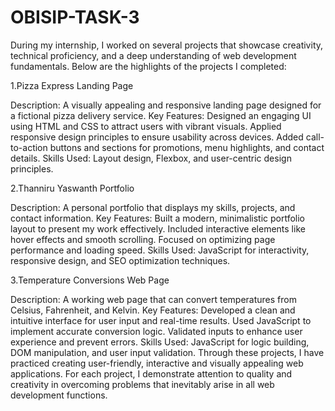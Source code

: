 # OBISIP-TASK-3
During my internship, I worked on several projects that showcase creativity, technical proficiency, and a deep understanding of web development fundamentals. Below are the highlights of the projects I completed:

1.Pizza Express Landing Page

Description: A visually appealing and responsive landing page designed for a fictional pizza delivery service. Key Features: Designed an engaging UI using HTML and CSS to attract users with vibrant visuals. Applied responsive design principles to ensure usability across devices. Added call-to-action buttons and sections for promotions, menu highlights, and contact details. Skills Used: Layout design, Flexbox, and user-centric design principles.

2.Thanniru Yaswanth Portfolio

Description: A personal portfolio that displays my skills, projects, and contact information. Key Features: Built a modern, minimalistic portfolio layout to present my work effectively. Included interactive elements like hover effects and smooth scrolling. Focused on optimizing page performance and loading speed. Skills Used: JavaScript for interactivity, responsive design, and SEO optimization techniques.

3.Temperature Conversions Web Page

Description: A working web page that can convert temperatures from Celsius, Fahrenheit, and Kelvin. Key Features: Developed a clean and intuitive interface for user input and real-time results. Used JavaScript to implement accurate conversion logic. Validated inputs to enhance user experience and prevent errors. Skills Used: JavaScript for logic building, DOM manipulation, and user input validation. Through these projects, I have practiced creating user-friendly, interactive and visually appealing web applications. For each project, I demonstrate attention to quality and creativity in overcoming problems that inevitably arise in all web development functions.
